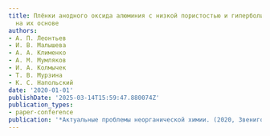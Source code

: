 ```yaml
---
title: Плёнки анодного оксида алюминия с низкой пористостью и гиперболические метаматериалы
  на их основе
authors:
- А. П. Леонтьев
- И. В. Малышева
- А. А. Клименко
- А. М. Мумляков
- И. А. Колмычек
- Т. В. Мурзина
- К. С. Напольский
date: '2020-01-01'
publishDate: '2025-03-14T15:59:47.880074Z'
publication_types:
- paper-conference
publication: '*Актуальные проблемы неорганической химии. (2020, Звенигород, Тезисы)*'
---
```

